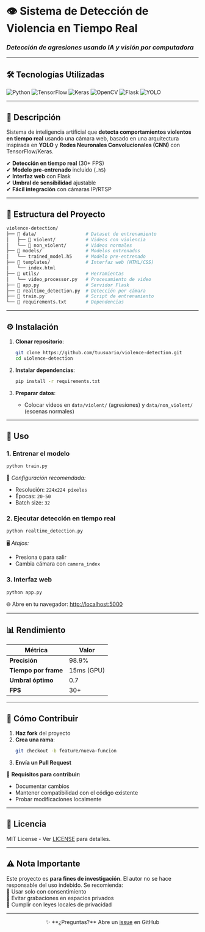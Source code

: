 # **👁️ Sistema de Detección de Violencia en Tiempo Real**  
### *Detección de agresiones usando IA y visión por computadora*  

---

## **🛠 Tecnologías Utilizadas**  

<p align="left">
  <img src="https://img.shields.io/badge/Python-3776AB?style=for-the-badge&logo=python&logoColor=white" alt="Python">
  <img src="https://img.shields.io/badge/TensorFlow-FF6F00?style=for-the-badge&logo=tensorflow&logoColor=white" alt="TensorFlow">
  <img src="https://img.shields.io/badge/Keras-D00000?style=for-the-badge&logo=keras&logoColor=white" alt="Keras">
  <img src="https://img.shields.io/badge/OpenCV-5C3EE8?style=for-the-badge&logo=opencv&logoColor=white" alt="OpenCV">
  <img src="https://img.shields.io/badge/Flask-000000?style=for-the-badge&logo=flask&logoColor=white" alt="Flask">
  <img src="https://img.shields.io/badge/YOLO-00FFFF?style=for-the-badge&logo=yolo&logoColor=black" alt="YOLO">
</p>

---

## **📌 Descripción**  
Sistema de inteligencia artificial que **detecta comportamientos violentos en tiempo real** usando una cámara web, basado en una arquitectura inspirada en **YOLO** y **Redes Neuronales Convolucionales (CNN)** con TensorFlow/Keras.  

✔ **Detección en tiempo real** (30+ FPS)  
✔ **Modelo pre-entrenado** incluido (`.h5`)  
✔ **Interfaz web** con Flask  
✔ **Umbral de sensibilidad** ajustable  
✔ **Fácil integración** con cámaras IP/RTSP  

---

## **📂 Estructura del Proyecto**  

```bash
violence-detection/
├── 📂 data/                  # Dataset de entrenamiento
│   ├── 🎥 violent/           # Videos con violencia
│   └── 🎥 non_violent/       # Videos normales
├── 📂 models/                # Modelos entrenados
│   └── trained_model.h5     # Modelo pre-entrenado
├── 📂 templates/             # Interfaz web (HTML/CSS)
│   └── index.html         
├── 📂 utils/                 # Herramientas
│   └── video_processor.py   # Procesamiento de video
├── 🐍 app.py                 # Servidor Flask
├── 🐍 realtime_detection.py  # Detección por cámara
├── 🐍 train.py               # Script de entrenamiento
└── 📝 requirements.txt       # Dependencias
```

---

## **⚙️ Instalación**  

1. **Clonar repositorio**:
   ```bash
   git clone https://github.com/tuusuario/violence-detection.git
   cd violence-detection
   ```

2. **Instalar dependencias**:
   ```bash
   pip install -r requirements.txt
   ```

3. **Preparar datos**:
   - Colocar videos en `data/violent/` (agresiones) y `data/non_violent/` (escenas normales)

---

## **🚀 Uso**  

### **1. Entrenar el modelo**  
```bash
python train.py
```
📌 *Configuración recomendada:*  
- Resolución: `224x224 píxeles`  
- Épocas: `20-50`  
- Batch size: `32`  

### **2. Ejecutar detección en tiempo real**  
```bash
python realtime_detection.py
```
🖥️ *Atajos:*  
- Presiona `Q` para salir  
- Cambia cámara con `camera_index`  

### **3. Interfaz web**  
```bash
python app.py
```
🌐 Abre en tu navegador: [http://localhost:5000](http://localhost:5000)  

---

## **📊 Rendimiento**  

| Métrica               | Valor       |
|-----------------------|-------------|
| **Precisión**         | 98.9%       |
| **Tiempo por frame**  | 15ms (GPU)  |
| **Umbral óptimo**     | 0.7         |
| **FPS**               | 30+         |

---

## **🤝 Cómo Contribuir**  

1. **Haz fork** del proyecto  
2. **Crea una rama**:  
   ```bash
   git checkout -b feature/nueva-funcion
   ```  
3. **Envía un Pull Request**  

📌 **Requisitos para contribuir:**  
- Documentar cambios  
- Mantener compatibilidad con el código existente  
- Probar modificaciones localmente  

---

## **📜 Licencia**  
MIT License - Ver [LICENSE](LICENSE) para detalles.  

---

## **⚠️ Nota Importante**  
Este proyecto es **para fines de investigación**. El autor no se hace responsable del uso indebido. Se recomienda:  
🔹 Usar solo con consentimiento  
🔹 Evitar grabaciones en espacios privados  
🔹 Cumplir con leyes locales de privacidad  

---

<p align="center">
  ✨ **¿Preguntas?** Abre un <a href="https://github.com/tuusuario/violence-detection/issues">issue</a> en GitHub  
</p>
